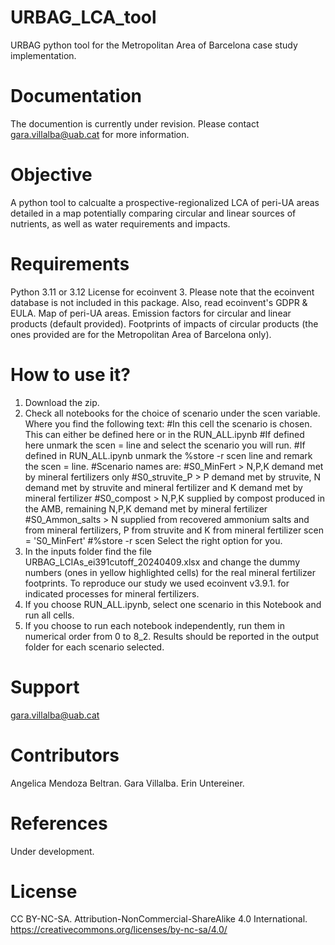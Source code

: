 # URBAG_LCA_tool
URBAG python tool for the Metropolitan Area of Barcelona case study implementation.

# Documentation
The documention is currently under revision. Please contact gara.villalba@uab.cat for more information.

# Objective
A python tool to calcualte a prospective-regionalized LCA of peri-UA areas detailed in a map potentially comparing circular and linear sources of nutrients, as well as water requirements and impacts.

# Requirements
Python 3.11 or 3.12
License for ecoinvent 3. Please note that the ecoinvent database is not included in this package. Also, read ecoinvent's GDPR & EULA.
Map of peri-UA areas.
Emission factors for circular and linear products (default provided).
Footprints of impacts of circular products (the ones provided are for the Metropolitan Area of Barcelona only).

# How to use it?
1. Download the zip. 
2. Check all notebooks for the choice of scenario under the scen variable. Where you find the following text:
    #In this cell the scenario is chosen. This can either be defined here or in the RUN_ALL.ipynb
    #If defined here unmark the scen = line and select the scenario you will run.
    #If defined in RUN_ALL.ipynb unmark the %store -r scen line and remark the scen = line.
    #Scenario names are:
    #S0_MinFert > N,P,K demand met by mineral fertilizers only
    #S0_struvite_P > P demand met by struvite, N demand met by struvite and mineral fertilizer and K demand met by mineral fertilizer
    #S0_compost > N,P,K supplied by compost produced in the AMB, remaining N,P,K demand met by mineral fertilizer
    #S0_Ammon_salts > N supplied from recovered ammonium salts and from mineral fertilizers, P from struvite and K from mineral fertilizer
    scen = 'S0_MinFert'
    #%store -r scen
Select the right option for you.
3. In the inputs folder find the file URBAG_LCIAs_ei391cutoff_20240409.xlsx and change the dummy numbers (ones in yellow highlighted cells) for the real mineral fertilizer footprints. 
To reproduce our study we used ecoinvent v3.9.1. for indicated processes for mineral fertilizers.
4. If you choose RUN_ALL.ipynb, select one scenario in this Notebook and run all cells.
5. If you choose to run each notebook independently, run them in numerical order from 0 to 8_2.
Results should be reported in the output folder for each scenario selected.

# Support
gara.villalba@uab.cat

# Contributors
Angelica Mendoza Beltran.
Gara Villalba.
Erin Untereiner.  

# References
Under development. 

# License
CC BY-NC-SA. Attribution-NonCommercial-ShareAlike 4.0 International. https://creativecommons.org/licenses/by-nc-sa/4.0/
